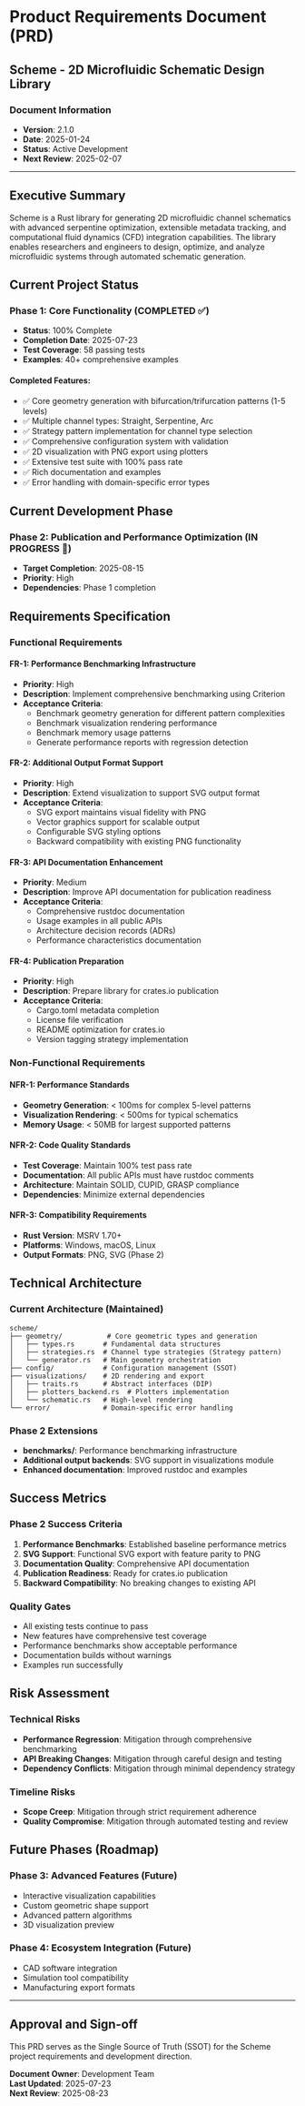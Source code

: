 # Product Requirements Document (PRD)
## Scheme - 2D Microfluidic Schematic Design Library

### Document Information
- **Version**: 2.1.0
- **Date**: 2025-01-24
- **Status**: Active Development
- **Next Review**: 2025-02-07

---

## Executive Summary

Scheme is a Rust library for generating 2D microfluidic channel schematics with advanced serpentine optimization, extensible metadata tracking, and computational fluid dynamics (CFD) integration capabilities. The library enables researchers and engineers to design, optimize, and analyze microfluidic systems through automated schematic generation.

## Current Project Status

### Phase 1: Core Functionality (COMPLETED ✅)
- **Status**: 100% Complete
- **Completion Date**: 2025-07-23
- **Test Coverage**: 58 passing tests
- **Examples**: 40+ comprehensive examples

#### Completed Features:
- ✅ Core geometry generation with bifurcation/trifurcation patterns (1-5 levels)
- ✅ Multiple channel types: Straight, Serpentine, Arc
- ✅ Strategy pattern implementation for channel type selection
- ✅ Comprehensive configuration system with validation
- ✅ 2D visualization with PNG export using plotters
- ✅ Extensive test suite with 100% pass rate
- ✅ Rich documentation and examples
- ✅ Error handling with domain-specific error types

## Current Development Phase

### Phase 2: Publication and Performance Optimization (IN PROGRESS 🔄)
- **Target Completion**: 2025-08-15
- **Priority**: High
- **Dependencies**: Phase 1 completion

## Requirements Specification

### Functional Requirements

#### FR-1: Performance Benchmarking Infrastructure
- **Priority**: High
- **Description**: Implement comprehensive benchmarking using Criterion
- **Acceptance Criteria**:
  - Benchmark geometry generation for different pattern complexities
  - Benchmark visualization rendering performance
  - Benchmark memory usage patterns
  - Generate performance reports with regression detection

#### FR-2: Additional Output Format Support
- **Priority**: High
- **Description**: Extend visualization to support SVG output format
- **Acceptance Criteria**:
  - SVG export maintains visual fidelity with PNG
  - Vector graphics support for scalable output
  - Configurable SVG styling options
  - Backward compatibility with existing PNG functionality

#### FR-3: API Documentation Enhancement
- **Priority**: Medium
- **Description**: Improve API documentation for publication readiness
- **Acceptance Criteria**:
  - Comprehensive rustdoc documentation
  - Usage examples in all public APIs
  - Architecture decision records (ADRs)
  - Performance characteristics documentation

#### FR-4: Publication Preparation
- **Priority**: High
- **Description**: Prepare library for crates.io publication
- **Acceptance Criteria**:
  - Cargo.toml metadata completion
  - License file verification
  - README optimization for crates.io
  - Version tagging strategy implementation

### Non-Functional Requirements

#### NFR-1: Performance Standards
- **Geometry Generation**: < 100ms for complex 5-level patterns
- **Visualization Rendering**: < 500ms for typical schematics
- **Memory Usage**: < 50MB for largest supported patterns

#### NFR-2: Code Quality Standards
- **Test Coverage**: Maintain 100% test pass rate
- **Documentation**: All public APIs must have rustdoc comments
- **Architecture**: Maintain SOLID, CUPID, GRASP compliance
- **Dependencies**: Minimize external dependencies

#### NFR-3: Compatibility Requirements
- **Rust Version**: MSRV 1.70+
- **Platforms**: Windows, macOS, Linux
- **Output Formats**: PNG, SVG (Phase 2)

## Technical Architecture

### Current Architecture (Maintained)
```
scheme/
├── geometry/           # Core geometric types and generation
│   ├── types.rs       # Fundamental data structures
│   ├── strategies.rs  # Channel type strategies (Strategy pattern)
│   └── generator.rs   # Main geometry orchestration
├── config/            # Configuration management (SSOT)
├── visualizations/    # 2D rendering and export
│   ├── traits.rs      # Abstract interfaces (DIP)
│   ├── plotters_backend.rs  # Plotters implementation
│   └── schematic.rs   # High-level rendering
└── error/             # Domain-specific error handling
```

### Phase 2 Extensions
- **benchmarks/**: Performance benchmarking infrastructure
- **Additional output backends**: SVG support in visualizations module
- **Enhanced documentation**: Improved rustdoc and examples

## Success Metrics

### Phase 2 Success Criteria
1. **Performance Benchmarks**: Established baseline performance metrics
2. **SVG Support**: Functional SVG export with feature parity to PNG
3. **Documentation Quality**: Comprehensive API documentation
4. **Publication Readiness**: Ready for crates.io publication
5. **Backward Compatibility**: No breaking changes to existing API

### Quality Gates
- All existing tests continue to pass
- New features have comprehensive test coverage
- Performance benchmarks show acceptable performance
- Documentation builds without warnings
- Examples run successfully

## Risk Assessment

### Technical Risks
- **Performance Regression**: Mitigation through comprehensive benchmarking
- **API Breaking Changes**: Mitigation through careful design and testing
- **Dependency Conflicts**: Mitigation through minimal dependency strategy

### Timeline Risks
- **Scope Creep**: Mitigation through strict requirement adherence
- **Quality Compromise**: Mitigation through automated testing and review

## Future Phases (Roadmap)

### Phase 3: Advanced Features (Future)
- Interactive visualization capabilities
- Custom geometric shape support
- Advanced pattern algorithms
- 3D visualization preview

### Phase 4: Ecosystem Integration (Future)
- CAD software integration
- Simulation tool compatibility
- Manufacturing export formats

---

## Approval and Sign-off

This PRD serves as the Single Source of Truth (SSOT) for the Scheme project requirements and development direction.

**Document Owner**: Development Team  
**Last Updated**: 2025-07-23  
**Next Review**: 2025-08-23
